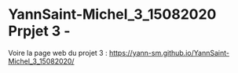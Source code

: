 # YannSaint-Michel_3_15082020 Prpjet 3 -
Voire la page web du projet 3 :
https://yann-sm.github.io/YannSaint-Michel_3_15082020/
